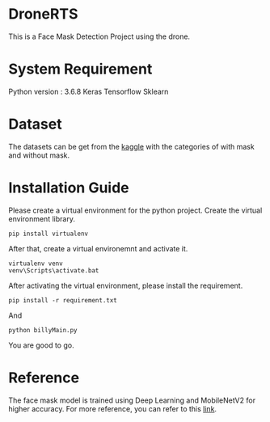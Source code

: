 # DroneRTS
This is a Face Mask Detection Project using the drone. 

# System Requirement
Python version : 3.6.8
Keras
Tensorflow
Sklearn

# Dataset
The datasets can be get from the [kaggle](https://www.kaggle.com/spandanpatnaik09/face-mask-detectormask-not-mask-incorrect-mask) with the categories of with mask and without mask.

# Installation Guide
Please create a virtual environment for the python project.
Create the virtual environment library.
```
pip install virtualenv
```
After that, create a virtual environemnt and activate it.
```
virtualenv venv
venv\Scripts\activate.bat
```
After activating the virtual environment, please install the requirement.
```
pip install -r requirement.txt
```
And
```
python billyMain.py
```
You are good to go.

# Reference 
The face mask model is trained using Deep Learning and MobileNetV2 for higher accuracy. For more reference, you can refer to this [link](https://www.pyimagesearch.com/2020/05/04/covid-19-face-mask-detector-with-opencv-keras-tensorflow-and-deep-learning/).
